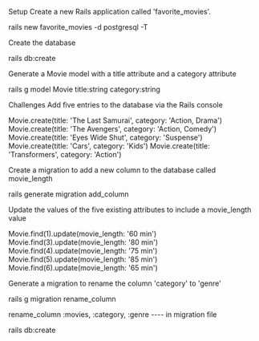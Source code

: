 

Setup
Create a new Rails application called 'favorite_movies'.

rails new favorite_movies -d postgresql -T

Create the database

rails db:create

Generate a Movie model with a title attribute and a category attribute

rails g model Movie title:string category:string

Challenges
Add five entries to the database via the Rails console

Movie.create(title: 'The Last Samurai', category: 'Action, Drama')
Movie.create(title: 'The Avengers', category: 'Action, Comedy')
Movie.create(title: 'Eyes Wide Shut', category: 'Suspense')
Movie.create(title: 'Cars', category: 'Kids')
Movie.create(title: 'Transformers', category: 'Action')

Create a migration to add a new column to the database called movie_length

rails generate migration add_column

Update the values of the five existing attributes to include a movie_length value

Movie.find(1).update(movie_length: '60 min')
Movie.find(3).update(movie_length: '80 min')
Movie.find(4).update(movie_length: '75 min')
Movie.find(5).update(movie_length: '85 min')
Movie.find(6).update(movie_length: '65 min')

Generate a migration to rename the column 'category' to 'genre'

rails g migration rename_column

rename_column :movies, :category, :genre   ---- in migration file

rails db:create